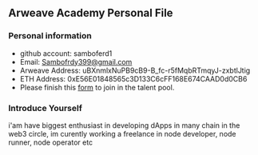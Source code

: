 ## Arweave Academy Personal File

### Personal information

- github account: samboferd1
- Email: Sambofrdy399@gmail.com
- Arweave Address: uBXnmlxNuPB9cB9-B_fc-r5fMqbRTmqyJ-zxbtlJtig
- ETH Address: 0xE56E01848565c3D133C6cFF168E674CAAD0d0CB6
- Please finish this [form](https://docs.google.com/forms/d/e/1FAIpQLSfWA5fIIcBgmRppm3jNz5vmf9Mai_QMVil-2pO4r7YKn_Zhtw/viewform?usp=sf_link) to join in the talent pool.

### Introduce Yourself
 i'am have biggest enthusiast in developing dApps in many chain in the web3 circle, im curently working a freelance in node developer, node runner, node operator etc